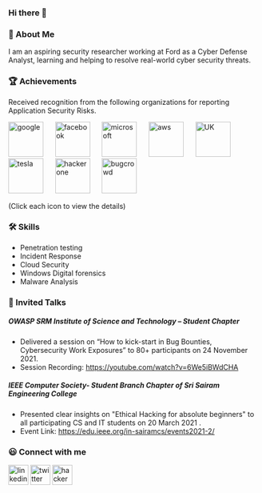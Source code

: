 ### Hi there 👋

### 🚀 About Me
I am an aspiring security researcher working at Ford as a Cyber Defense Analyst, learning and helping to resolve real-world cyber security threats.

### :trophy:	Achievements
Received recognition from the following organizations for reporting Application Security Risks.

[<img src='https://user-images.githubusercontent.com/64733080/193914043-43d755e4-0138-4a5e-ac96-cec9d93c2055.png' alt='google' height='70'>](https://github.com/samjoy26/Achievements#google-hall-of-fame) &nbsp;&nbsp;&nbsp;&nbsp;
[<img src='https://user-images.githubusercontent.com/64733080/193913318-015d856f-b819-4df0-a2db-ee6a1018ab32.png' alt='facebook' height='70'>](https://github.com/samjoy26/Achievements#rewarded-500-from-facebook-backend-cryptocurrency-project-diem) &nbsp;&nbsp;&nbsp;&nbsp;
[<img src='https://user-images.githubusercontent.com/64733080/193914905-76329331-5d58-4382-8f3f-82968a0aea49.png' alt='microsoft' height='70'>](https://github.com/samjoy26/Achievements#microsoft-hall-of-fame) &nbsp;&nbsp;&nbsp;&nbsp;
[<img src='https://user-images.githubusercontent.com/64733080/193912987-7c6018f7-fb43-4df5-9444-c94e3347b5d1.png' alt='aws' height='70'>](https://github.com/samjoy26/Achievements#appreciation-from-amazon-web-service) &nbsp;&nbsp;&nbsp;&nbsp; 
[<img src='https://user-images.githubusercontent.com/64733080/193919372-0af03e0f-2130-4d0f-9770-e0d331a40b55.png' alt='UK' height='70'>](https://github.com/samjoy26/Achievements#letter-of-appreciation-from-united-kingdom-government) &nbsp;&nbsp;&nbsp;&nbsp;
[<img src='https://user-images.githubusercontent.com/64733080/193914929-44bcc510-6857-420e-9e3f-1945afb88d4a.png' alt='tesla' height='70'>](https://github.com/samjoy26/Achievements#tesla-hall-of-fame) &nbsp;&nbsp;&nbsp;&nbsp;
[<img src='https://user-images.githubusercontent.com/64733080/193918139-ae65926e-9f81-472a-aa9e-bd4909824995.png' alt='hackerone' height='70'>](https://github.com/samjoy26/Achievements#hackerone---300-reputations--250-private-invites--8-hall-of-fame) &nbsp;&nbsp;&nbsp;&nbsp;
[<img src='https://user-images.githubusercontent.com/64733080/193999327-7793adb3-f381-48d9-8c80-31966849835a.png' alt='bugcrowd' height='70'>](https://github.com/samjoy26/Achievements#bugcrowd---12-hall-of-fame) &nbsp;&nbsp;&nbsp;&nbsp;  

(Click each icon to view the details)

### 🛠 Skills
- Penetration testing
- Incident Response
- Cloud Security
- Windows Digital forensics
- Malware Analysis

### 💬 Invited Talks

##### OWASP SRM Institute of Science and Technology – Student Chapter
- Delivered a session on “How to kick-start in Bug Bounties, Cybersecurity Work Exposures” to 80+ participants on 24 November 2021. 
- Session Recording: https://youtube.com/watch?v=6We5iBWdCHA

##### IEEE Computer Society- Student Branch Chapter of Sri Sairam Engineering College	 
- Presented clear insights on "Ethical Hacking for absolute beginners" to all participating CS and IT students on 20 March 2021 .
- Event Link: https://edu.ieee.org/in-sairamcs/events2021-2/

### :smiley: Connect with me
[<img src='https://cdn.jsdelivr.net/npm/simple-icons@3.0.1/icons/linkedin.svg' alt='linkedin' height='40'>](https://www.linkedin.com/in/sam-joy-herald-immanuel/)  [<img src='https://cdn.jsdelivr.net/npm/simple-icons@3.0.1/icons/twitter.svg' alt='twitter' height='40'>](https://twitter.com/samjoy_26)  [<img src='https://cdn.jsdelivr.net/npm/simple-icons@3.0.1/icons/hackerone.svg' alt='hackerone' height='40'>](https://hackerone.com/samjoy_26)  



